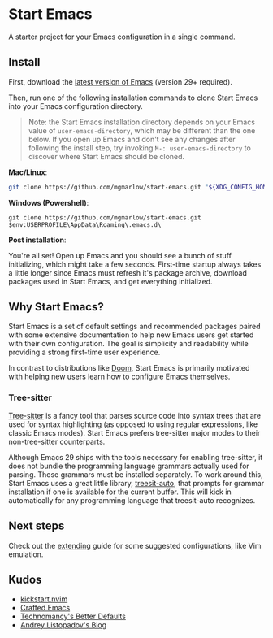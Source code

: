 # Start Emacs

A starter project for your Emacs configuration in a single command.

## Install

First, download the [latest version of
Emacs](https://www.gnu.org/software/emacs/) (version 29+ required).

Then, run one of the following installation commands to clone Start
Emacs into your Emacs configuration directory.

> Note: the Start Emacs installation directory depends on your Emacs
> value of `user-emacs-directory`, which may be different than the one
> below. If you open up Emacs and don't see any changes after
> following the install step, try invoking `M-: user-emacs-directory`
> to discover where Start Emacs should be cloned.

**Mac/Linux**:

```sh
git clone https://github.com/mgmarlow/start-emacs.git "${XDG_CONFIG_HOME:-$HOME/.config}"/emacs
```

**Windows (Powershell)**:

```
git clone https://github.com/mgmarlow/start-emacs.git $env:USERPROFILE\AppData\Roaming\.emacs.d\
```

**Post installation**:

You're all set! Open up Emacs and you should see a bunch of stuff
initializing, which might take a few seconds. First-time startup
always takes a little longer since Emacs must refresh it's package
archive, download packages used in Start Emacs, and get everything
initialized.

## Why Start Emacs?

Start Emacs is a set of default settings and recommended packages
paired with some extensive documentation to help new Emacs users get
started with their own configuration. The goal is simplicity and
readability while providing a strong first-time user experience.

In contrast to distributions like
[Doom](https://github.com/doomemacs/doomemacs), Start Emacs is
primarily motivated with helping new users learn how to configure
Emacs themselves.

### Tree-sitter

[Tree-sitter](https://tree-sitter.github.io/tree-sitter/) is a fancy
tool that parses source code into syntax trees that are used for
syntax highlighting (as opposed to using regular expressions, like
classic Emacs modes). Start Emacs prefers tree-sitter major modes
to their non-tree-sitter counterparts.

Although Emacs 29 ships with the tools necessary for enabling
tree-sitter, it does not bundle the programming language grammars
actually used for parsing. Those grammars must be installed
separately. To work around this, Start Emacs uses a great little
library, [treesit-auto](https://github.com/renzmann/treesit-auto),
that prompts for grammar installation if one is available for the
current buffer. This will kick in automatically for any programming
language that treesit-auto recognizes.

## Next steps

Check out the [extending](./extending.md) guide for some suggested
configurations, like Vim emulation.

## Kudos

- [kickstart.nvim](https://github.com/nvim-lua/kickstart.nvim)
- [Crafted Emacs](https://github.com/SystemCrafters/crafted-emacs)
- [Technomancy's Better Defaults](https://git.sr.ht/~technomancy/better-defaults)
- [Andrey Listopadov's Blog](https://andreyor.st/posts/2022-07-15-refresh-package-contents-automatically/)
